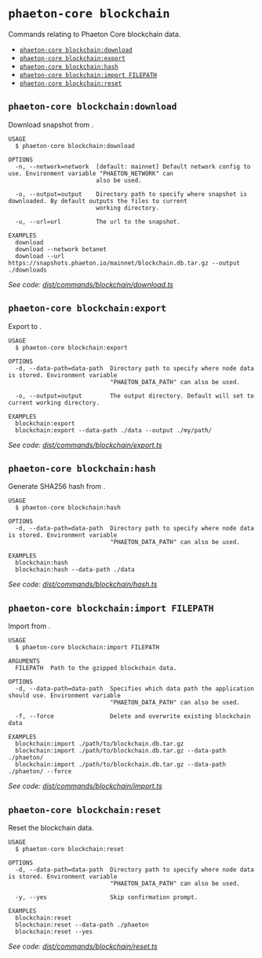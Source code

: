 `phaeton-core blockchain`
=========================

Commands relating to Phaeton Core blockchain data.

* [`phaeton-core blockchain:download`](#phaeton-core-blockchaindownload)
* [`phaeton-core blockchain:export`](#phaeton-core-blockchainexport)
* [`phaeton-core blockchain:hash`](#phaeton-core-blockchainhash)
* [`phaeton-core blockchain:import FILEPATH`](#phaeton-core-blockchainimport-filepath)
* [`phaeton-core blockchain:reset`](#phaeton-core-blockchainreset)

## `phaeton-core blockchain:download`

Download snapshot from <URL>.

```
USAGE
  $ phaeton-core blockchain:download

OPTIONS
  -n, --network=network  [default: mainnet] Default network config to use. Environment variable "PHAETON_NETWORK" can
                         also be used.

  -o, --output=output    Directory path to specify where snapshot is downloaded. By default outputs the files to current
                         working directory.

  -u, --url=url          The url to the snapshot.

EXAMPLES
  download
  download --network betanet
  download --url https://snapshots.phaeton.io/mainnet/blockchain.db.tar.gz --output ./downloads
```

_See code: [dist/commands/blockchain/download.ts](https://github.com/Phaeton-Blockchain/plaak-phaeton-core/blob/v0.0.9/dist/commands/blockchain/download.ts)_

## `phaeton-core blockchain:export`

Export to <FILE>.

```
USAGE
  $ phaeton-core blockchain:export

OPTIONS
  -d, --data-path=data-path  Directory path to specify where node data is stored. Environment variable
                             "PHAETON_DATA_PATH" can also be used.

  -o, --output=output        The output directory. Default will set to current working directory.

EXAMPLES
  blockchain:export
  blockchain:export --data-path ./data --output ./my/path/
```

_See code: [dist/commands/blockchain/export.ts](https://github.com/Phaeton-Blockchain/plaak-phaeton-core/blob/v0.0.9/dist/commands/blockchain/export.ts)_

## `phaeton-core blockchain:hash`

Generate SHA256 hash from <PATH>.

```
USAGE
  $ phaeton-core blockchain:hash

OPTIONS
  -d, --data-path=data-path  Directory path to specify where node data is stored. Environment variable
                             "PHAETON_DATA_PATH" can also be used.

EXAMPLES
  blockchain:hash
  blockchain:hash --data-path ./data
```

_See code: [dist/commands/blockchain/hash.ts](https://github.com/Phaeton-Blockchain/plaak-phaeton-core/blob/v0.0.9/dist/commands/blockchain/hash.ts)_

## `phaeton-core blockchain:import FILEPATH`

Import from <FILE>.

```
USAGE
  $ phaeton-core blockchain:import FILEPATH

ARGUMENTS
  FILEPATH  Path to the gzipped blockchain data.

OPTIONS
  -d, --data-path=data-path  Specifies which data path the application should use. Environment variable
                             "PHAETON_DATA_PATH" can also be used.

  -f, --force                Delete and overwrite existing blockchain data

EXAMPLES
  blockchain:import ./path/to/blockchain.db.tar.gz
  blockchain:import ./path/to/blockchain.db.tar.gz --data-path ./phaeton/
  blockchain:import ./path/to/blockchain.db.tar.gz --data-path ./phaeton/ --force
```

_See code: [dist/commands/blockchain/import.ts](https://github.com/Phaeton-Blockchain/plaak-phaeton-core/blob/v0.0.9/dist/commands/blockchain/import.ts)_

## `phaeton-core blockchain:reset`

Reset the blockchain data.

```
USAGE
  $ phaeton-core blockchain:reset

OPTIONS
  -d, --data-path=data-path  Directory path to specify where node data is stored. Environment variable
                             "PHAETON_DATA_PATH" can also be used.

  -y, --yes                  Skip confirmation prompt.

EXAMPLES
  blockchain:reset
  blockchain:reset --data-path ./phaeton
  blockchain:reset --yes
```

_See code: [dist/commands/blockchain/reset.ts](https://github.com/Phaeton-Blockchain/plaak-phaeton-core/blob/v0.0.9/dist/commands/blockchain/reset.ts)_
